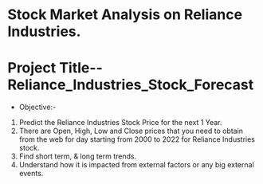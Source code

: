 # Stock Market Analysis on Reliance Industries.
# Project Title--Reliance_Industries_Stock_Forecast
* Objective:-
1) Predict the Reliance Industries Stock Price for the next 1 Year.
2) There are Open, High, Low and Close prices that you need to obtain from the web   for  day starting from 2000 to 2022 for Reliance Industries stock.
3) Find short term, & long term trends.
4) Understand how it is impacted from external factors or any big external events.
